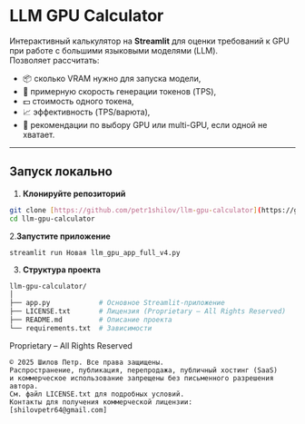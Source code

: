 # LLM GPU Calculator

Интерактивный калькулятор на **Streamlit** для оценки требований к GPU при работе с большими языковыми моделями (LLM).  
Позволяет рассчитать:

- 📦 сколько VRAM нужно для запуска модели,
- 🚀 примерную скорость генерации токенов (TPS),
- 💵 стоимость одного токена,
- 📈 эффективность (TPS/варюта),
- 🤖 рекомендации по выбору GPU или multi-GPU, если одной не хватает.

---

## Запуск локально

1. **Клонируйте репозиторий**
```bash
git clone [https://github.com/petr1shilov/llm-gpu-calculator](https://github.com/petr1shilov/llm-gpu-calculator.git)
cd llm-gpu-calculator
```
2.**Запустите приложение**
```
streamlit run Новая llm_gpu_app_full_v4.py
```

3. **Структура проекта**
```bash
llm-gpu-calculator/
│
├── app.py            # Основное Streamlit-приложение
├── LICENSE.txt       # Лицензия (Proprietary – All Rights Reserved)
├── README.md         # Описание проекта
└── requirements.txt  # Зависимости
```

Proprietary – All Rights Reserved
```
© 2025 Шилов Петр. Все права защищены.
Распространение, публикация, перепродажа, публичный хостинг (SaaS)
и коммерческое использование запрещены без письменного разрешения автора.
См. файл LICENSE.txt для подробных условий.
Контакты для получения коммерческой лицензии:
[shilovpetr64@gmail.com]
```
